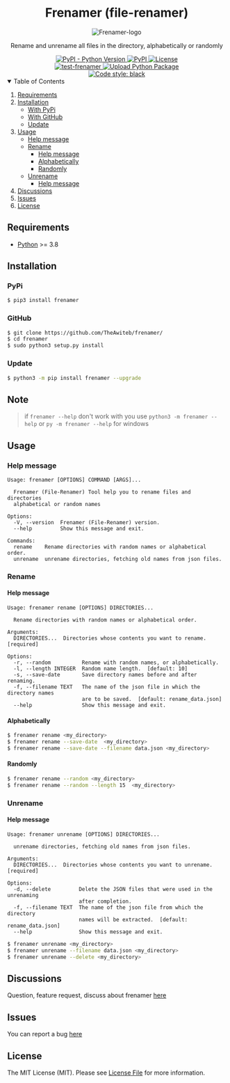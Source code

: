 <div align="center">
  <h1>Frenamer (file-renamer)</h1>
  <img alt="Frenamer-logo" src="https://i.suar.me/Gxlly/s"><br>
  <p>Rename and unrename all files in the directory, alphabetically or randomly</p>
  <a href="https://pypi.org/project/frenamer/">
    <img alt="PyPI - Python Version" src="https://img.shields.io/pypi/pyversions/frenamer?color=9cf">
  </a>
  <a href="https://pypi.org/project/frenamer/">
    <img alt="PyPI" src="https://img.shields.io/pypi/v/frenamer?color=9cf">
  </a>
  <a href="https://opensource.org/licenses/MIT">
    <img src="https://img.shields.io/pypi/l/frenamer?color=9cf&label=License" alt="License">
  </a>
  <br>
    <a href="https://github.com/TheAwiteb/frenamer/actions/workflows/python-app.yml">
    <img alt="test-frenamer" src="https://github.com/TheAwiteb/frenamer/actions/workflows/python-app.yml/badge.svg">
  </a>
  <a href="https://github.com/TheAwiteb/frenamer/actions/workflows/release.yml">
    <img alt="Upload Python Package" src="https://github.com/TheAwiteb/frenamer/actions/workflows/release.yml/badge.svg">
  </a>
  <br>
  <a href="https://github.com/psf/black">
    <img alt="Code style: black" src="https://img.shields.io/badge/code%20style-black-000000.svg">
  </a>
</div>

<details open>
  <summary>Table of Contents</summary>
  <ol>
    <li>
      <a href="#Requirements">Requirements</a>
    </li>
    <li>
      <a href="#Installation">Installation</a>
      <ul>
        <li><a href="#PyPi">With PyPi</a></li>
        <li><a href="#GitHub">With GitHub</a></li>
        <li><a href="#Update">Update</a></li>
      </ul>
    </li>
    <li>
        <a href="#Usage">Usage</a>
        <ul>
            <li><a href="#Help-message">Help message</a></li>
            <li>
                <a href="#Rename">Rename</a>
                <ul>
                    <li><a href="#Help-message">Help message</a></li>
                    <li><a href="#Alphabetically">Alphabetically</a></li>
                    <li><a href="#Randomly">Randomly</a></li>
                </ul>
            </li>
            <li>
                <a href="#Unrename">Unrename</a>
                <ul>
                    <li><a href="#Help-message">Help message</a></li>
                </ul>
            </li>
        </ul>
    </li>
    <li><a href="#Discussions">Discussions</a></li>
    <li><a href="#Issues">Issues</a></li>
    <li><a href="#License">License</a></li>
  </ol>
</details>


## Requirements

* [Python](https://Python.org/) >= 3.8

## Installation

### PyPi

```bash
$ pip3 install frenamer
```

### GitHub

```bash
$ git clone https://github.com/TheAwiteb/frenamer/
$ cd frenamer
$ sudo python3 setup.py install
```

### Update
```bash
$ python3 -m pip install frenamer --upgrade
```

## Note
> if `frenamer --help` don't work with you use `python3 -m frenamer --help` or `py -m frenamer --help` for windows

## Usage

### Help message

```
Usage: frenamer [OPTIONS] COMMAND [ARGS]...

  Frenamer (File-Renamer) Tool help you to rename files and directories
  alphabetical or random names

Options:
  -V, --version  Frenamer (File-Renamer) version.
  --help         Show this message and exit.

Commands:
  rename    Rename directories with random names or alphabetical order.
  unrename  unrename directories, fetching old names from json files.
```

### Rename

#### Help message
```
Usage: frenamer rename [OPTIONS] DIRECTORIES...

  Rename directories with random names or alphabetical order.

Arguments:
  DIRECTORIES...  Directories whose contents you want to rename.  [required]

Options:
  -r, --random          Rename with random names, or alphabetically.
  -l, --length INTEGER  Random name length.  [default: 10]
  -s, --save-date       Save directory names before and after renaming.
  -f, --filename TEXT   The name of the json file in which the directory names
                        are to be saved.  [default: rename_data.json]
  --help                Show this message and exit.

```

#### Alphabetically

```bash
$ frenamer rename <my_directory>
$ frenamer rename --save-date  <my_directory>
$ frenamer rename --save-date --filename data.json <my_directory>
```

#### Randomly

```bash
$ frenamer rename --random <my_directory>
$ frenamer rename --random --length 15  <my_directory>
```

### Unrename

#### Help message
```
Usage: frenamer unrename [OPTIONS] DIRECTORIES...

  unrename directories, fetching old names from json files.

Arguments:
  DIRECTORIES...  Directories whose contents you want to unrename.  [required]

Options:
  -d, --delete         Delete the JSON files that were used in the unrenaming
                       after completion.
  -f, --filename TEXT  The name of the json file from which the directory
                       names will be extracted.  [default: rename_data.json]
  --help               Show this message and exit.

```

```bash
$ frenamer unrename <my_directory>
$ frenamer unrename --filename data.json <my_directory>
$ frenamer unrename --delete <my_directory>
```

## Discussions
Question, feature request, discuss about frenamer [here](https://github.com/TheAwiteb/frenamer/discussions)

## Issues
You can report a bug [here](https://github.com/TheAwiteb/frenamer/issues)

## License

The MIT License (MIT). Please see [License File](LICENSE) for more information.